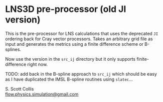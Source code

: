 # LNS3D pre-processor (old JI version)

This is the pre-processor for LNS calculations that uses the deprecated 
`JI` ordering back for Cray vector processors.  Takes an arbitrary grid
file as input and generates the metrics using a finite difference scheme
or B-splines.

Now use the version in the `src_ij` directory but it only supports finite-
difference right now.   

TODO:  add back in the B-spline approach to `src_ij` which should be easy 
as I have duplicated the IMSL B-spline routines using `slatec`...

S. Scott Collis\
flow.physics.simulation@gmail.com
